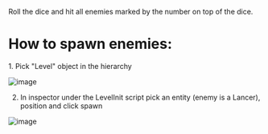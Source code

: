 Roll the dice and hit all enemies marked by the number on top of the dice.

<h1>How to spawn enemies:</h1>
1. Pick "Level" object in the hierarchy

![image](https://github.com/user-attachments/assets/7dfdfcd2-e93d-4cfb-b795-52c9f0f298ee)

2. In inspector under the LevelInit script pick an entity (enemy is a Lancer), position and click spawn

![image](https://github.com/user-attachments/assets/d7df94f3-56f3-4c58-9197-9e82161c38bb)

